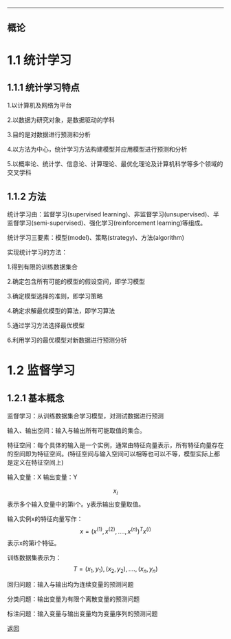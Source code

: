 <script type="text/javascript" async src="//cdn.bootcss.com/mathjax/2.7.0/MathJax.js?config=TeX-AMS-MML_HTMLorMML"></script>
<script type="text/javascript" async src="https://cdnjs.cloudflare.com/ajax/libs/mathjax/2.7.1/MathJax.js?config=TeX-MML-AM_CHTML"></script>

---
概论
---

# 1.1 统计学习

## 1.1.1 统计学习特点

1.以计算机及网络为平台

2.以数据为研究对象，是数据驱动的学科

3.目的是对数据进行预测和分析

4.以方法为中心，统计学习方法构建模型并应用模型进行预测和分析

5.以概率论、统计学、信息论、计算理论、最优化理论及计算机科学等多个领域的交叉学科

## 1.1.2 方法

统计学习由：监督学习(supervised learning)、非监督学习(unsupervised)、半监督学习(semi-supervised)、强化学习(reinforcement learning)等组成。

统计学习三要素：模型(model)、策略(strategy)、方法(algorithm)

实现统计学习的方法：

1.得到有限的训练数据集合

2.确定包含所有可能的模型的假设空间，即学习模型

3.确定模型选择的准则，即学习策略

4.确定求解最优模型的算法，即学习算法

5.通过学习方法选择最优模型

6.利用学习的最优模型对新数据进行预测分析

# 1.2 监督学习

## 1.2.1 基本概念

监督学习：从训练数据集合学习模型，对测试数据进行预测

输入、输出空间：输入与输出所有可能取值的集合。

特征空间：每个具体的输入是一个实例，通常由特征向量表示，所有特征向量存在的空间即为特征空间。(特征空间与输入空间可以相等也可以不等，模型实际上都是定义在特征空间上)

输入变量：X  输出变量：Y

$$x_{i}$$表示多个输入变量中的第i个。y表示输出变量取值。

输入实例x的特征向量写作：$$x=(x^{(1)},x^{(2)},....,x^{(n)})^T  x^{(i)}$$表示x的第i个特征。

训练数据集表示为：$$T={(x_{1},y_{1}),(x_{2},y_{2}),....,(x_{n},y_{n})}$$

回归问题：输入与输出均为连续变量的预测问题

分类问题：输出变量为有限个离散变量的预测问题

标注问题：输入变量与输出变量均为变量序列的预测问题



[返回](./)
